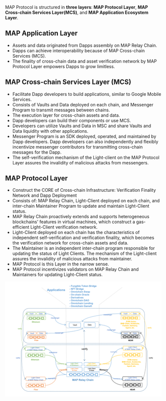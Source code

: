 MAP Protocol is structured in **three layers**: **MAP Protocol Layer**, **MAP Cross-chain Services Layer(MCS)**, and **MAP Application Ecosystem Layer**.

## MAP Application Layer

- Assets and data originated from Dapps assembly on MAP Relay Chain.
- Dapps can achieve interoperability because of MAP Cross-chain Services (MCS).
- The finality of cross-chain data and asset verification network by MAP Protocol Layer empowers Dapps to grow limitless.

## MAP Cross-chain Services Layer (MCS)

- Facilitate Dapp developers to build applications, similar to Google Mobile Services.
- Consists of Vaults and Data deployed on each chain, and Messenger Program to transmit messages between chains.
- The execution layer for cross-chain assets and data.
- Dapp developers can build their components or use MCS.
- Developers can utilize Vaults and Data in MSC and share Vaults and Data liquidity with other applications.
- Messenger Program is an SDK deployed, operated, and maintained by Dapp developers. Dapp developers can also independently and flexibly incentivize messenger contributors for transmitting cross-chain messages for the Dapp.
- The self-verification mechanism of the Light-client on the MAP Protocol Layer assures the invalidity of malicious attacks from messengers.

## MAP Protocol Layer

- Construct the CORE of Cross-chain Infrastructure: Verification Finality Network and Dapp Deployment
- Consists of: MAP Relay Chain, Light-Client deployed on each chain, and inter-chain Maintainer Program to update and maintain Light-Client status.
- MAP Relay Chain proactively extends and supports heterogeneous blockchains' features in virtual machines, which construct a gas-efficient Light-Client verification network.
- Light-Client deployed on each chain has the characteristics of independent self-verification and verification finality, which becomes the verification network for cross-chain assets and data.
- The Maintainer is an independent inter-chain program responsible for updating the status of Light Clients. The mechanism of the Light-client assures the invalidity of malicious attacks from maintainer.
- MAP Protocol is this Layer in the narrow sense.
- MAP Protocol incentivizes validators on MAP Relay Chain and Maintainers for updating Light-Client status. 

![](app.png)
